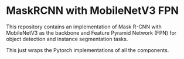 # MaskRCNN with MobileNetV3 FPN

This repository contains an implementation of Mask R-CNN with MobileNetV3 as the backbone and Feature Pyramid Network (FPN) for object detection and instance segmentation tasks.

This just wraps the Pytorch implementations of all the components.